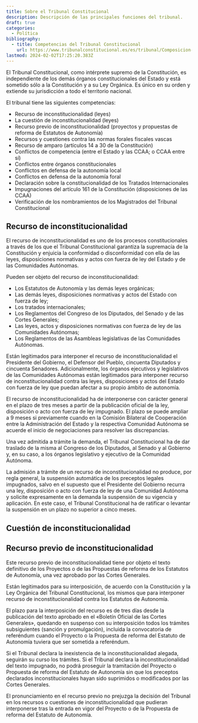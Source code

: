 ```yaml
---
title: Sobre el Tribunal Constitucional
description: Descripción de las principales funciones del tribunal.
draft: true
categories:
  - Política
bibliography:
  - title: Competencias del Tribunal Constitucional
    url: https://www.tribunalconstitucional.es/es/tribunal/Composicion-Organizacion/competencias/Paginas/default.aspx
lastmod: 2024-02-02T17:25:20.383Z
---
```


El Tribunal Constitucional, como intérprete supremo de la Constitución, es independiente de los demás órganos constitucionales del Estado y está sometido sólo a la Constitución y a su Ley Orgánica. Es único en su orden y extiende su jurisdicción a todo el territorio nacional.

El tribunal tiene las siguientes competencias:
- Recurso de inconstitucionalidad (leyes)
- La cuestión de inconstitucionalidad (leyes)
- Recurso previo de inconstitucionalidad (proyectos y propuestas de reforma de Estatutos de Autonomía)
- Recursos y cuestiones contra las normas forales fiscales vascas
- Recurso de amparo (artículos 14 a 30 de la Constitución)
- Conflictos de competencia (entre el Estado y las CCAA; o CCAA entre sí)
- Conflictos entre órganos constitucionales
- Conflictos en defensa de la autonomía local
- Conflictos en defensa de la autonomía foral
- Declaración sobre la constitucionalidad de los Tratados Internacionales
- Impugnaciones del artículo 161 de la Constitución (disposiciones de las CCAA)
- Verificación de los nombramientos de los Magistrados del Tribunal Constitucional

## Recurso de inconstitucionalidad
El recurso de inconstitucionalidad es uno de los procesos constitucionales a través de los que el Tribunal Constitucional garantiza la supremacía de la Constitución y enjuicia la conformidad o disconformidad con ella de las leyes, disposiciones normativas y actos con fuerza de ley del Estado y de las Comunidades Autónomas.

Pueden ser objeto del recurso de inconstitucionalidad:
- Los Estatutos de Autonomía y las demás leyes orgánicas;
- Las demás leyes, disposiciones normativas y actos del Estado con fuerza de ley;
- Los tratados internacionales;
- Los Reglamentos del Congreso de los Diputados, del Senado y de las Cortes Generales;
- Las leyes, actos y disposiciones normativas con fuerza de ley de las Comunidades Autónomas;
- Los Reglamentos de las Asambleas legislativas de las Comunidades Autónomas.

Están legitimados para interponer el recurso de inconstitucionalidad el Presidente del Gobierno, el Defensor del Pueblo, cincuenta Diputados y cincuenta Senadores. Adicionalmente, los órganos ejecutivos y legislativos de las Comunidades Autónomas están legitimados para interponer recurso de inconstitucionalidad contra las leyes, disposiciones y actos del Estado con fuerza de ley que puedan afectar a su propio ámbito de autonomía.

El recurso de inconstitucionalidad ha de interponerse con carácter general en el plazo de tres meses a partir de la publicación oficial de la ley, disposición o acto con fuerza de ley impugnado. El plazo se puede ampliar a 9 meses si previamente cuando en la Comisión Bilateral de Cooperación entre la Administración del Estado y la respectiva Comunidad Autónoma se acuerde el inicio de negociaciones para resolver las discrepancias.

Una vez admitida a trámite la demanda, el Tribunal Constitucional ha de dar traslado de la misma al Congreso de los Diputados, al Senado y al Gobierno y, en su caso, a los órganos legislativo y ejecutivo de la Comunidad Autónoma.

La admisión a trámite de un recurso de inconstitucionalidad no produce, por regla general, la suspensión automática de los preceptos legales impugnados, salvo en el supuesto que el Presidente del Gobierno recurra una ley, disposición o acto con fuerza de ley de una Comunidad Autónoma y solicite expresamente en la demanda la suspensión de su vigencia y aplicación. En este caso, el Tribunal Constitucional ha de ratificar o levantar la suspensión en un plazo no superior a cinco meses.

## Cuestión de inconstitucionalidad

## Recurso previo de inconstitucionalidad 
Este recurso previo de inconstitucionalidad tiene por objeto el texto definitivo de los Proyectos o de las Propuestas de reforma de los Estatutos de Autonomía, una vez aprobado por las Cortes Generales. 

Están legitimados para su interposición, de acuerdo con la Constitución y la Ley Orgánica del Tribunal Constitucional, los mismos que para interponer recurso de inconstitucionalidad contra los Estatutos de Autonomía.

El plazo para la interposición del recurso es de tres días desde la publicación del texto aprobado en el «Boletín Oficial de las Cortes Generales», quedando en suspenso con su interposición todos los trámites subsiguientes (sanción y promulgación), incluida la convocatoria de referéndum cuando el Proyecto o la Propuesta de reforma del Estatuto de Autonomía tuviera que ser sometida a referéndum.

Si el Tribunal declara la inexistencia de la inconstitucionalidad alegada, seguirán su curso los trámites. Si el Tribunal declara la inconstitucionalidad del texto impugnado, no podrá proseguir la tramitación del Proyecto o Propuesta de reforma del Estatuto de Autonomía sin que los preceptos declarados inconstitucionales hayan sido suprimidos o modificados por las Cortes Generales.

El pronunciamiento en el recurso previo no prejuzga la decisión del Tribunal en los recursos o cuestiones de inconstitucionalidad que pudieran interponerse tras la entrada en vigor del Proyecto o de la Propuesta de reforma del Estatuto de Autonomía.
